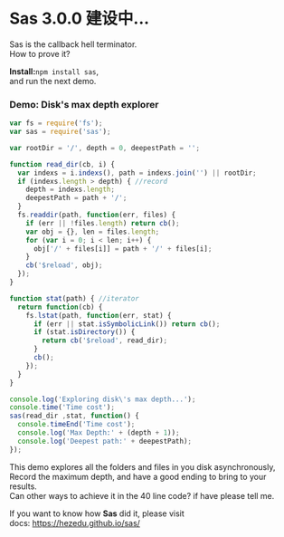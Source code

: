 # Sas 3.0.0 建设中...
Sas is the callback hell terminator.<br>
How to prove it?

**Install:**`npm install sas`,<br>
and run the next demo.
### Demo: Disk's max depth explorer
```js
var fs = require('fs');
var sas = require('sas');

var rootDir = '/', depth = 0, deepestPath = '';

function read_dir(cb, i) {
  var indexs = i.indexs(), path = indexs.join('') || rootDir;
  if (indexs.length > depth) { //record
    depth = indexs.length; 
    deepestPath = path + '/';
  }
  fs.readdir(path, function(err, files) {
    if (err || !files.length) return cb();
    var obj = {}, len = files.length;
    for (var i = 0; i < len; i++) {
      obj['/' + files[i]] = path + '/' + files[i];
    }
    cb('$reload', obj);
  });
}

function stat(path) { //iterator
  return function(cb) {
    fs.lstat(path, function(err, stat) {
      if (err || stat.isSymbolicLink()) return cb();
      if (stat.isDirectory()) {
        return cb('$reload', read_dir);
      }
      cb();
    });
  }
}

console.log('Exploring disk\'s max depth...');
console.time('Time cost');
sas(read_dir ,stat, function() {
  console.timeEnd('Time cost');
  console.log('Max Depth:' + (depth + 1));
  console.log('Deepest path:' + deepestPath);
});
```
This demo explores all the folders and files in you disk asynchronously, Record the maximum depth,
and have a good ending to bring to your results.<br>
Can other ways to achieve it in the 40 line code? if have please tell me.<br>

If you want to know how **Sas** did it, please visit<br>
docs: https://hezedu.github.io/sas/
